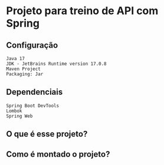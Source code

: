 # Projeto para treino de API com Spring
## Configuração
```
Java 17
JDK - JetBrains Runtime version 17.0.8
Maven Project
Packaging: Jar
```
## Dependenciais
```
Spring Boot DevTools
Lombok
Spring Web
```
## O que é esse projeto?




## Como é montado o projeto?
